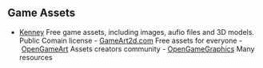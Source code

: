 ## Game Assets

- [Kenney](http://kenney.nl/) Free game assets, including images, aufio files and 3D models. Public Comain license
- [GameArt2d.com](https://www.gameart2d.com/freebies.html) Free assets for everyone
- [OpenGameArt](https://opengameart.org/) Assets creators community
- [OpenGameGraphics](https://opengamegraphics.com/) Many resources 
